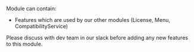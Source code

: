 Module can contain:
- Features which are used by our other modules (License, Menu, CompatibilityService)

Please discuss with dev team in our slack before adding any new features to this module.
